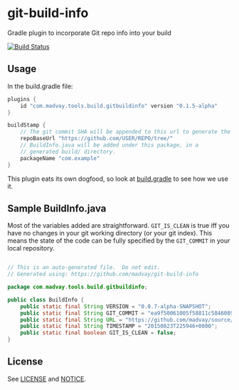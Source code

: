 # git-build-info
Gradle plugin to incorporate Git repo info into your build

[![Build Status](https://travis-ci.org/madvay/git-build-info.svg?branch=master)](https://travis-ci.org/madvay/git-build-info)

## Usage
In the build.gradle file:

```gradle
plugins {
    id "com.madvay.tools.build.gitbuildinfo" version "0.1.5-alpha"
}

buildStamp {
    // The git commit SHA will be appended to this url to generate the final url.
    repoBaseUrl "https://github.com/USER/REPO/tree/"
    // BuildInfo.java will be added under this package, in a
    // generated build/ directory.
    packageName "com.example"
}
```

This plugin eats its own dogfood, so look at [build.gradle](build.gradle) to
see how we use it.

## Sample BuildInfo.java
Most of the variables added are straightforward.
`GIT_IS_CLEAN` is true iff you have no changes in your git working directory (or
your git index).  This means the state of the code can be fully specified by the
`GIT_COMMIT` in your local repository.

```java

// This is an auto-generated file.  Do not edit.
// Generated using: https://github.com/madvay/git-build-info

package com.madvay.tools.build.gitbuildinfo;

public class BuildInfo {
    public static final String VERSION = "0.0.7-alpha-SNAPSHOT";
    public static final String GIT_COMMIT = "ea9f50061005f58811c5846089c4e7a26e3cdd29";
    public static final String URL = "https://github.com/madvay/source/git-build-info/tree/ea9f50061005f58811c5846089c4e7a26e3cdd29";
    public static final String TIMESTAMP = "20150823T225946+0000";
    public static final boolean GIT_IS_CLEAN = false;
}
```

## License
See [LICENSE](LICENSE) and [NOTICE](NOTICE).
